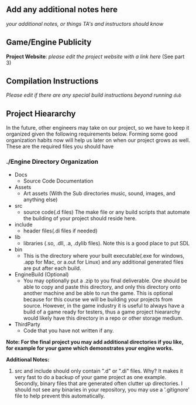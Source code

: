 ## Add any additional notes here

*your additional notes, or things TA's and instructors should know*

## Game/Engine Publicity

**Project Website**: *please edit the project website with a link here* (See part 3)

## Compilation Instructions

*Please edit if there are any special build instructions beyond running `dub`*

## Project Hieararchy

In the future, other engineers may take on our project, so we have to keep it organized given the following requirements below. Forming some good organization habits now will help us later on when our project grows as well. These are the required files you should have 

### ./Engine Directory Organization

- Docs 
    - Source Code Documentation
- Assets
    - Art assets (With the Sub directories music, sound, images, and anything else)
- src
    - source code(.d files) The make file or any build scripts that automate the building of your project should reside here.
- include
    - header files(.di files if needed)
- lib
    - libraries (.so, .dll, .a, .dylib files). Note this is a good place to put SDL
- bin
    - This is the directory where your built executable(.exe for windows, .app for Mac, or a.out for Linux) and any additional generated files are put after each build.
- EngineBuild (Optional)
    - You may optionally put a .zip to you final deliverable. One should be able to copy and paste this directory, and only this directory onto another machine and be able to run the game. This is optional because for this course we will be building your projects from source. However, in the game industry it is useful to always have a build of a game ready for testers, thus a game project hieararchy would likely have this directory in a repo or other storage medium.
- ThirdParty
    - Code that you have not written if any.

**Note: For the final project you may add additional directories if you like, for example for your game which demonstrates your engine works.** 

**Additional Notes:** 

1. src and include should only contain ".d" or ".di" files. Why? It makes it very fast to do a backup of your game project as one example. Secondly, binary files that are generated often clutter up directories. I should not see any binaries in your repository, you may use a '.gitignore' file to help prevent this automatically. 
